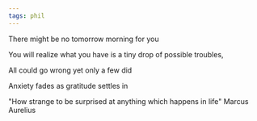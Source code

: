 ```yaml
---
tags: phil
---
```



There might be no tomorrow morning for you 

You will realize what you have is a tiny drop of possible troubles, 

All could go wrong yet only a few did

Anxiety fades as gratitude settles in 

"How strange to be surprised at anything which happens in life" Marcus Aurelius 


